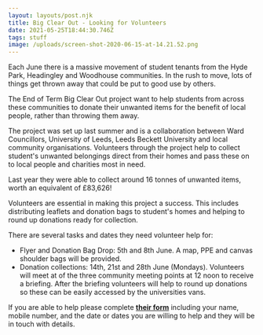 ```yaml
---
layout: layouts/post.njk
title: Big Clear Out - Looking for Volunteers
date: 2021-05-25T18:44:30.746Z
tags: stuff
image: /uploads/screen-shot-2020-06-15-at-14.21.52.png
---
```

Each June there is a massive movement of student tenants from the Hyde Park, Headingley and Woodhouse communities. In the rush to move, lots of things get thrown away that could be put to good use by others.

The End of Term Big Clear Out project want to help students from across these communities to donate their unwanted items for the benefit of local people, rather than throwing them away.

The project was set up last summer and is a collaboration between Ward Councillors, University of Leeds, Leeds Beckett University and local community organisations. Volunteers through the project help to collect student's unwanted belongings direct from their homes and pass these on to local people and charities most in need.

Last year they were able to collect around 16 tonnes of unwanted items, worth an equivalent of £83,626!

Volunteers are essential in making this project a success. This includes distributing leaflets and donation bags to student's homes and helping to round up donations ready for collection.

There are several tasks and dates they need volunteer help for:

* Flyer and Donation Bag Drop: 5th and 8th June. A map, PPE and canvas shoulder bags will be provided.
* Donation collections: 14th, 21st and 28th June (Mondays). Volunteers will meet at of the three community meeting points at 12 noon to receive a briefing. After the briefing volunteers will help to round up donations so these can be easily accessed by the universities vans.

If you are able to help please complete **[their form](https://forms.office.com/Pages/ResponsePage.aspx?id=qO3qvR3IzkWGPlIypTW3yx39Z9tJKexNs_Zg_1Z5dnBUMzRFTUs3QkFUU1Y3Q1BHSDZYWDdYQkVXWS4u)** including your name, mobile number, and the date or dates you are willing to help and they will be in touch with details.